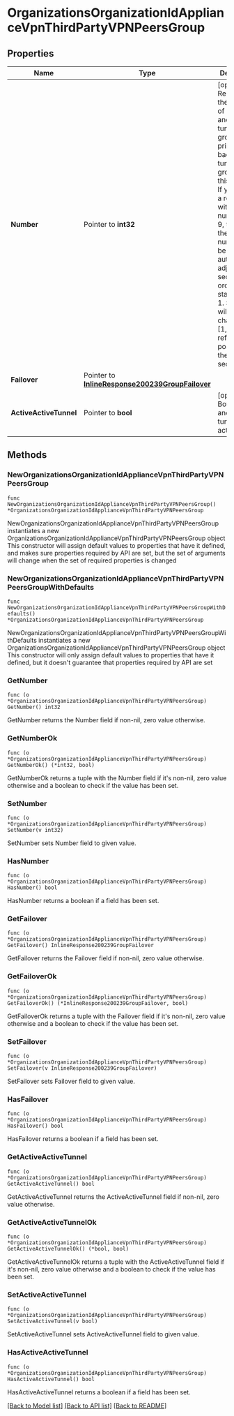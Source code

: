 # OrganizationsOrganizationIdApplianceVpnThirdPartyVPNPeersGroup

## Properties

Name | Type | Description | Notes
------------ | ------------- | ------------- | -------------
**Number** | Pointer to **int32** | [optional] Represents the ordering of primary and backup tunnels group. primary and backup tunnels are grouped by this number. If you submit a request with the numbers [1, 9, 999], these numbers will be automatically adjusted to a sequential order starting from 1. So, they will be changed to [1, 2, 3] to reflect their positions in the sequence. | [optional] 
**Failover** | Pointer to [**InlineResponse200239GroupFailover**](InlineResponse200239GroupFailover.md) |  | [optional] 
**ActiveActiveTunnel** | Pointer to **bool** | [optional] Both primary and backup tunnels are active. | [optional] 

## Methods

### NewOrganizationsOrganizationIdApplianceVpnThirdPartyVPNPeersGroup

`func NewOrganizationsOrganizationIdApplianceVpnThirdPartyVPNPeersGroup() *OrganizationsOrganizationIdApplianceVpnThirdPartyVPNPeersGroup`

NewOrganizationsOrganizationIdApplianceVpnThirdPartyVPNPeersGroup instantiates a new OrganizationsOrganizationIdApplianceVpnThirdPartyVPNPeersGroup object
This constructor will assign default values to properties that have it defined,
and makes sure properties required by API are set, but the set of arguments
will change when the set of required properties is changed

### NewOrganizationsOrganizationIdApplianceVpnThirdPartyVPNPeersGroupWithDefaults

`func NewOrganizationsOrganizationIdApplianceVpnThirdPartyVPNPeersGroupWithDefaults() *OrganizationsOrganizationIdApplianceVpnThirdPartyVPNPeersGroup`

NewOrganizationsOrganizationIdApplianceVpnThirdPartyVPNPeersGroupWithDefaults instantiates a new OrganizationsOrganizationIdApplianceVpnThirdPartyVPNPeersGroup object
This constructor will only assign default values to properties that have it defined,
but it doesn't guarantee that properties required by API are set

### GetNumber

`func (o *OrganizationsOrganizationIdApplianceVpnThirdPartyVPNPeersGroup) GetNumber() int32`

GetNumber returns the Number field if non-nil, zero value otherwise.

### GetNumberOk

`func (o *OrganizationsOrganizationIdApplianceVpnThirdPartyVPNPeersGroup) GetNumberOk() (*int32, bool)`

GetNumberOk returns a tuple with the Number field if it's non-nil, zero value otherwise
and a boolean to check if the value has been set.

### SetNumber

`func (o *OrganizationsOrganizationIdApplianceVpnThirdPartyVPNPeersGroup) SetNumber(v int32)`

SetNumber sets Number field to given value.

### HasNumber

`func (o *OrganizationsOrganizationIdApplianceVpnThirdPartyVPNPeersGroup) HasNumber() bool`

HasNumber returns a boolean if a field has been set.

### GetFailover

`func (o *OrganizationsOrganizationIdApplianceVpnThirdPartyVPNPeersGroup) GetFailover() InlineResponse200239GroupFailover`

GetFailover returns the Failover field if non-nil, zero value otherwise.

### GetFailoverOk

`func (o *OrganizationsOrganizationIdApplianceVpnThirdPartyVPNPeersGroup) GetFailoverOk() (*InlineResponse200239GroupFailover, bool)`

GetFailoverOk returns a tuple with the Failover field if it's non-nil, zero value otherwise
and a boolean to check if the value has been set.

### SetFailover

`func (o *OrganizationsOrganizationIdApplianceVpnThirdPartyVPNPeersGroup) SetFailover(v InlineResponse200239GroupFailover)`

SetFailover sets Failover field to given value.

### HasFailover

`func (o *OrganizationsOrganizationIdApplianceVpnThirdPartyVPNPeersGroup) HasFailover() bool`

HasFailover returns a boolean if a field has been set.

### GetActiveActiveTunnel

`func (o *OrganizationsOrganizationIdApplianceVpnThirdPartyVPNPeersGroup) GetActiveActiveTunnel() bool`

GetActiveActiveTunnel returns the ActiveActiveTunnel field if non-nil, zero value otherwise.

### GetActiveActiveTunnelOk

`func (o *OrganizationsOrganizationIdApplianceVpnThirdPartyVPNPeersGroup) GetActiveActiveTunnelOk() (*bool, bool)`

GetActiveActiveTunnelOk returns a tuple with the ActiveActiveTunnel field if it's non-nil, zero value otherwise
and a boolean to check if the value has been set.

### SetActiveActiveTunnel

`func (o *OrganizationsOrganizationIdApplianceVpnThirdPartyVPNPeersGroup) SetActiveActiveTunnel(v bool)`

SetActiveActiveTunnel sets ActiveActiveTunnel field to given value.

### HasActiveActiveTunnel

`func (o *OrganizationsOrganizationIdApplianceVpnThirdPartyVPNPeersGroup) HasActiveActiveTunnel() bool`

HasActiveActiveTunnel returns a boolean if a field has been set.


[[Back to Model list]](../README.md#documentation-for-models) [[Back to API list]](../README.md#documentation-for-api-endpoints) [[Back to README]](../README.md)


